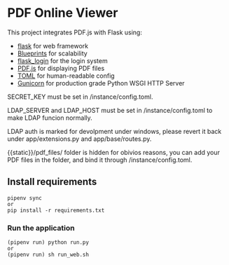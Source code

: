 # PDF Online Viewer

This project integrates PDF.js with Flask using: 
- [flask](https://flask.palletsprojects.com/) for web framework
- [Blueprints](http://flask.pocoo.org/docs/0.12/blueprints/) for scalability
- [flask_login](https://flask-login.readthedocs.io/en/latest/) for the login system
- [PDF.js](https://mozilla.github.io/pdf.js/) for displaying PDF files
- [TOML](https://toml.io/en/) for human-readable config
- [Gunicorn](https://gunicorn.org/) for production grade Python WSGI HTTP Server

SECRET_KEY must be set in /instance/config.toml.

LDAP_SERVER and LDAP_HOST must be set in /instance/config.toml to make LDAP funcion normally.

LDAP auth is marked for devolpment under windows, please revert it back under app/extensions.py and app/base/routes.py.

{{static}}/pdf_files/ folder is hidden for obivios reasons, you can add your PDF files in the folder, and bind it through /instance/config.toml.

##  Install requirements 
    pipenv sync
    or
    pip install -r requirements.txt

### Run the application
    (pipenv run) python run.py
    or 
    (pipenv run) sh run_web.sh
